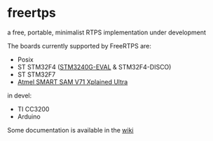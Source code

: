 # freertps
a free, portable, minimalist RTPS implementation under development

The boards currently supported by FreeRTPS are:
* Posix
* ST STM32F4 ([STM3240G-EVAL](http://www.st.com/en/evaluation-tools/stm3240g-eval.html) & STM32F4-DISCO)
* ST STM32F7
* [Atmel SMART SAM V71 Xplained Ultra](http://www.atmel.com/tools/atsamv71-xult.aspx)

in devel:
* TI CC3200
* Arduino

Some documentation is available in the [wiki](https://github.com/ros2/freertps/wiki)
